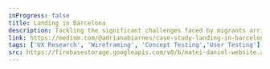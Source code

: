 ```yaml
---
inProgress: false
title: Landing in Barcelona
description: Tackling the significant challenges faced by migrants arriving in Barcelona, particularly the daunting task of navigating bureaucratic paperwork. Our goal was to identify the core issues these individuals encounter and devise practical solutions to simplify the process, enhancing their settlement experience.
link: https://medium.com/@adrianabiarnes/case-study-landing-in-barcelona-to-stay-a8f01ee35eb4
tags: ['UX Research', 'Wireframing', 'Concept Testing','User Testing']
src: https://firebasestorage.googleapis.com/v0/b/matei-daniel-website.appspot.com/o/adriana-biarnes-website%2Fproject-4-update.webp?alt=media&token=2405dc0e-45b7-42b7-8c48-55598892b36b
---
```

